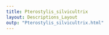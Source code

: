 ```yaml
---
title: Pterostylis_silvicultrix
layout: Descriptions_Layout 
outp: "Pterostylis_silvicultrix.html"
---
```



